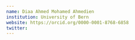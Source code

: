 ```yaml
---
name: Diaa Ahmed Mohamed Ahmedien
institution: University of Bern
website: https://orcid.org/0000-0001-8768-6858
twitter:
---
```

